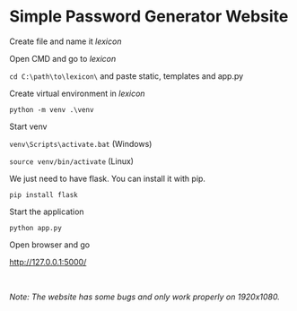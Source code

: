 # Simple Password Generator Website<br/>

Create file and name it *lexicon*<br/>

Open CMD and go to *lexicon*

```cd C:\path\to\lexicon\``` and paste static, templates and app.py<br/>

Create virtual environment in *lexicon*

```python -m venv .\venv```<br/>

Start venv

```venv\Scripts\activate.bat``` (Windows)

```source venv/bin/activate``` (Linux)<br/>

We just need to have flask. You can install it with pip.

```pip install flask```<br/>

Start the application

```python app.py```<br/>

Open browser and go

http://127.0.0.1:5000/

<br/>

*Note: The website has some bugs and only work properly on 1920x1080.*

